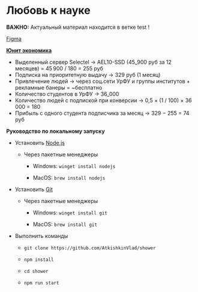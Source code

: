 # Любовь к науке

**ВАЖНО:** Актуальный материал находится в ветке test !

[Figma](https://www.figma.com/file/ZfXcs5sMu4Dkizc7twTAAi/%D0%A1%D1%82%D0%B0%D1%82%D1%8C%D0%B8?node-id=0%3A1)

**[Юнит экономика](https://uecalc.com/s2918GVMbJw)**

* Выделенный сервер Selectel -> AEL10-SSD (45_900 руб за 12 месяцев) = 45 900 / 180 = 255 руб
* Подписка на приоритетную выдачу -> 329 руб (1 месяц)
* Привлечение людей -> через соц.сети УрФУ и группы институтов + рекламные банеры = ~бесплатно
* Количество студентов в УрФУ -> 36_000
* Количество людей с подпиской при конверсии -> 0,5 × (1 / 100) × 36 000 = 180
* Прибыль с одного студента подписчика за месяц -> 329 − 255 = 74 руб  

**Руководство по локальному запуску**

* Установить [Node.js](https://nodejs.org/en/) 
  
  * Через пакетные менеджеры
    
    * Windows: `winget install nodejs`
    
    * MacOS: `brew install nodejs`

* Установить [Git](https://git-scm.com/)
  
  * Через пакетные менеджеры
    
    * Windows: `winget install git`
    
    * MacOS: `brew install git`

* Выполнить команды
  
  * `git clone https://github.com/AtkishkinVlad/shower`
  
  * `npm install`

  * `cd shower`
  
  * `npm run start`
